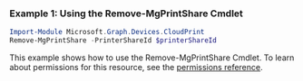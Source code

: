 ### Example 1: Using the Remove-MgPrintShare Cmdlet
```powershell
Import-Module Microsoft.Graph.Devices.CloudPrint
Remove-MgPrintShare -PrinterShareId $printerShareId
```
This example shows how to use the Remove-MgPrintShare Cmdlet.
To learn about permissions for this resource, see the [permissions reference](/graph/permissions-reference).
